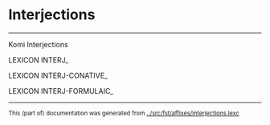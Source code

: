 # Interjections
----
Komi Interjections


LEXICON INTERJ_ 

LEXICON INTERJ-CONATIVE_ 

LEXICON INTERJ-FORMULAIC_ 







* * *
<small>This (part of) documentation was generated from [../src/fst/affixes/interjections.lexc](http://github.com/giellalt/lang-kpv/blob/main/../src/fst/affixes/interjections.lexc)</small>
